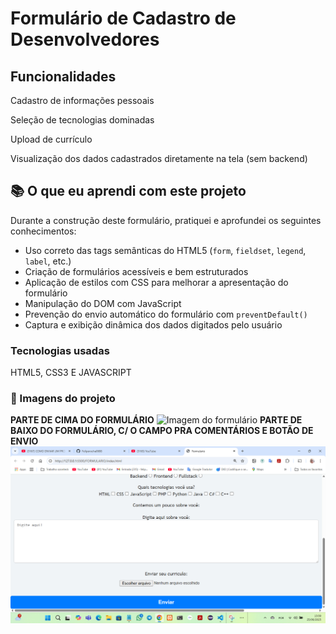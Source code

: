 # Formulário de Cadastro de Desenvolvedores

## Funcionalidades
Cadastro de informações pessoais

Seleção de tecnologias dominadas

Upload de currículo

Visualização dos dados cadastrados diretamente na tela (sem backend)

## 📚 O que eu aprendi com este projeto

Durante a construção deste formulário, pratiquei e aprofundei os seguintes conhecimentos:

- Uso correto das tags semânticas do HTML5 (`form`, `fieldset`, `legend`, `label`, etc.)
- Criação de formulários acessíveis e bem estruturados
- Aplicação de estilos com CSS para melhorar a apresentação do formulário
- Manipulação do DOM com JavaScript
- Prevenção do envio automático do formulário com `preventDefault()`
- Captura e exibição dinâmica dos dados digitados pelo usuário

### Tecnologias usadas
HTML5, CSS3 E JAVASCRIPT

### 📸 Imagens do projeto
**PARTE DE CIMA DO FORMULÁRIO**
![Imagem do formulário](FORMULARIO/IMG/Captura-de-tela-parte-de-cima-do-formulario.png)
**PARTE DE BAIXO DO FORMULÁRIO, C/ O CAMPO PRA COMENTÁRIOS E BOTÃO DE ENVIO**
![Imagem do formulário](FORMULARIO/IMG/Captura-de-tela-parte-de-baixo-do-formulario.png)